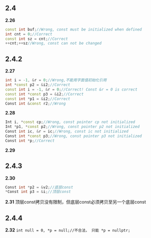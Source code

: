 ## 2.4
**2.26**
```C++
const int buf;//Wrong, const must be initialized when defined
int cnt = 0;//Correct
const int sz = cnt;//Correct
++cnt;++sz//Wrong, const can not be changed
```

## 2.4.2
**2.27**
```C++
int i = -1, &r = 0;//Wrong,不能用字面值初始化引用
int *const p2 = &i2;//Correct
const int i = -1, &r = 0;//Correct! Const &r = 0 is correct
const int *const p3 = &i2;//Correct
const int *p1 = &i2;//Correct
Const int &const r2;//Wrong 
```

**2.28**
```C++
Int i, *const cp;//Wrong, const pointer cp not initialized
Int *p1, *const p2;//Wrong, const pointer p2 not initialized
Const int ic, &r = ic;//Wrong, const ic not initialized
Const int *const p3;//Wrong, const pointer p3 not initialized
Const int *p;//Correct
```

**2.29**

## 2.4.3
**2.30**
```C++
Const int *p2 = &v2;//底层const
*Const int p3 = &i;//顶层const
```

**2.31**
顶层const拷贝没有限制，但底层const必须拷贝至另一个底层const

## 2.4.4
**2.32**
```int null = 0, *p = null;//不合法， 只能 *p = nullptr;```